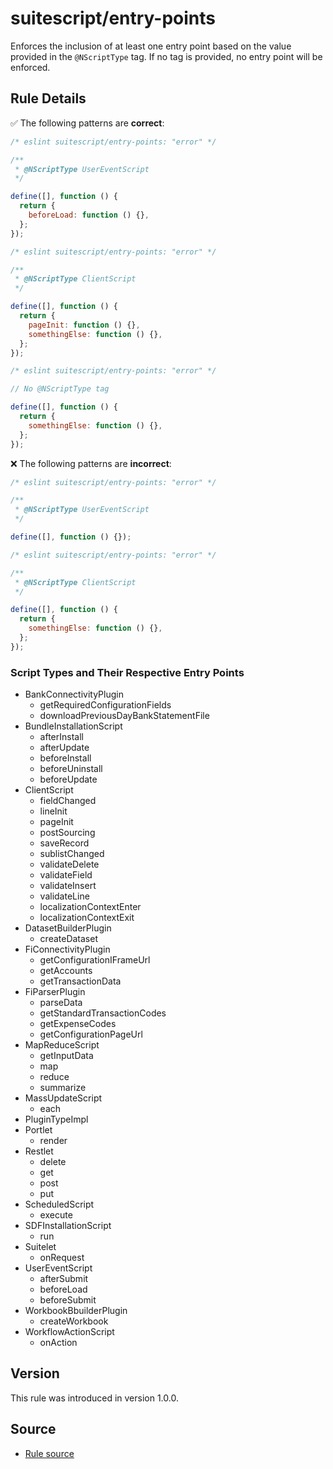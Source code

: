# suitescript/entry-points

Enforces the inclusion of at least one entry point based on the value provided in the `@NScriptType` tag. If no tag is provided, no entry point will be enforced.

## Rule Details

:white_check_mark: The following patterns are **correct**:

```js
/* eslint suitescript/entry-points: "error" */

/**
 * @NScriptType UserEventScript
 */

define([], function () {
  return {
    beforeLoad: function () {},
  };
});
```

```js
/* eslint suitescript/entry-points: "error" */

/**
 * @NScriptType ClientScript
 */

define([], function () {
  return {
    pageInit: function () {},
    somethingElse: function () {},
  };
});
```

```js
/* eslint suitescript/entry-points: "error" */

// No @NScriptType tag

define([], function () {
  return {
    somethingElse: function () {},
  };
});
```

:x: The following patterns are **incorrect**:

```js
/* eslint suitescript/entry-points: "error" */

/**
 * @NScriptType UserEventScript
 */

define([], function () {});
```

```js
/* eslint suitescript/entry-points: "error" */

/**
 * @NScriptType ClientScript
 */

define([], function () {
  return {
    somethingElse: function () {},
  };
});
```

### Script Types and Their Respective Entry Points

- BankConnectivityPlugin
  - getRequiredConfigurationFields
  - downloadPreviousDayBankStatementFile
- BundleInstallationScript
  - afterInstall
  - afterUpdate
  - beforeInstall
  - beforeUninstall
  - beforeUpdate
- ClientScript
  - fieldChanged
  - lineInit
  - pageInit
  - postSourcing
  - saveRecord
  - sublistChanged
  - validateDelete
  - validateField
  - validateInsert
  - validateLine
  - localizationContextEnter
  - localizationContextExit
- DatasetBuilderPlugin
  - createDataset
- FiConnectivityPlugin
  - getConfigurationIFrameUrl
  - getAccounts
  - getTransactionData
- FiParserPlugin
  - parseData
  - getStandardTransactionCodes
  - getExpenseCodes
  - getConfigurationPageUrl
- MapReduceScript
  - getInputData
  - map
  - reduce
  - summarize
- MassUpdateScript
  - each
- PluginTypeImpl
- Portlet
  - render
- Restlet
  - delete
  - get
  - post
  - put
- ScheduledScript
  - execute
- SDFInstallationScript
  - run
- Suitelet
  - onRequest
- UserEventScript
  - afterSubmit
  - beforeLoad
  - beforeSubmit
- WorkbookBbuilderPlugin
  - createWorkbook
- WorkflowActionScript
  - onAction

## Version

This rule was introduced in version 1.0.0.

## Source

- [Rule source](../../lib/rules/entry-points.js)
